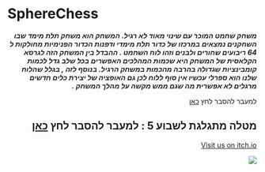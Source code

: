 # SphereChess



<div dir='rtl' lang='he'>
  
***משחק שחמט המוכר עם שינוי מאוד לא רגיל. המשחק הוא משחק תלת מימד שבו השחקנים נמצאים במרכזו של כדור תלת מימדי ודפנות הכדור הפנימיות מחולקות ל 64 ריבועים שחורים ולבנים וזהו לוח השחמט . ההבדל בין המשחק הזה לגרסא הקלאסית של המשחק היא שכמות המהלכים האפשרים בכל שלב גדל לכמות קומבינציות שגדולה בהרבה מהכמות במשחק הרגיל. בנוסף לזה , בגלל שהלוח שלנו הוא ספרלי עכשיו אין סוף ללוח לכן גם האופציה של יצירת כלים חדשים מרגלים לא אפשרית מה שגם ממש מקשה על מהלך המשחק .***  

למעבר להסבר לחץ [כאן](https://github.com/V-LGame/SphereChess/blob/main/formal-elements.md)
 
## מטלה מתגלגת לשבוע 5 : למעבר להסבר לחץ [כאן](https://github.com/VictoKuGame/SphereChess/tree/main/2dChess)

[Visit us on itch.io](https://victoku1.itch.io/2d-chess-spherechess-project-base-mechanic-model)

[![](http://img.youtube.com/vi/mjL8xOkUfBc/0.jpg)](http://www.youtube.com/watch?v=mjL8xOkUfBc "2D Chess (SphereChess Project base mechanic model) .")

</div>
